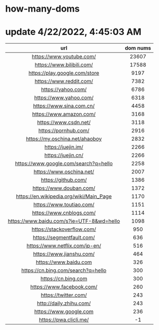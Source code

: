 # how-many-doms

# update 4/22/2022, 4:45:03 AM

url | dom nums
:-: | :-:
https://www.youtube.com/ | 23607
https://www.bilibili.com/ | 17588
https://play.google.com/store | 9197
https://www.reddit.com/ | 7382
https://yahoo.com/ | 6786
https://www.yahoo.com/ | 6318
https://www.sina.com.cn/ | 4458
https://www.amazon.com/ | 3168
https://www.csdn.net/ | 3118
https://pornhub.com/ | 2916
https://my.oschina.net/ahaoboy | 2832
https://juejin.im/ | 2266
https://juejin.cn/ | 2266
https://www.google.com/search?q=hello | 2258
https://www.oschina.net/ | 2007
https://github.com/ | 1386
https://www.douban.com/ | 1372
https://en.wikipedia.org/wiki/Main_Page | 1170
https://www.toutiao.com/ | 1151
https://www.cnblogs.com/ | 1114
https://www.baidu.com/s?ie=UTF-8&wd=hello | 1098
https://stackoverflow.com/ | 950
https://segmentfault.com/ | 636
https://www.netflix.com/jp-en/ | 516
https://www.jianshu.com/ | 464
https://www.baidu.com | 326
https://cn.bing.com/search?q=hello | 300
https://cn.bing.com | 300
https://www.facebook.com/ | 260
https://twitter.com/ | 243
http://daily.zhihu.com/ | 243
https://www.google.com | 236
https://pwa.clicli.me/ | -1
